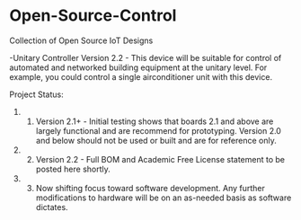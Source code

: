 # Open-Source-Control
Collection of Open Source IoT Designs

-Unitary Controller Version 2.2 - This device will be suitable for control of automated and networked building equipment at the unitary level. For example, you could control a single airconditioner unit with this device.

Project Status:
1) 1.	Version 2.1+ - Initial testing shows that boards 2.1 and above are largely functional and are recommend for prototyping. Version 2.0 and below should not be used or built and are for reference only.
2) 2.	Version 2.2 - Full BOM and Academic Free License statement to be posted here shortly. 
3) 3.	Now shifting focus toward software development. Any further modifications to hardware will be on an as-needed basis as software dictates.

